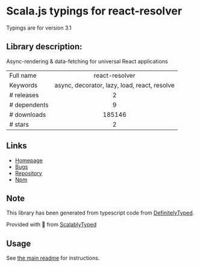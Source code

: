 
# Scala.js typings for react-resolver

Typings are for version 3.1

## Library description:
Async-rendering & data-fetching for universal React applications

|                    |                 |
| ------------------ | :-------------: |
| Full name          | react-resolver |
| Keywords           | async, decorator, lazy, load, react, resolve |
| # releases         | 2 |
| # dependents       | 9 |
| # downloads        | 185146 |
| # stars            | 2 |

## Links
- [Homepage](https://github.com/ericclemmons/react-resolver)
- [Bugs](https://github.com/ericclemmons/react-resolver/issues)
- [Repository](https://github.com/ericclemmons/react-resolver)
- [Npm](https://www.npmjs.com/package/react-resolver)
    


## Note
This library has been generated from typescript code from [DefinitelyTyped](https://definitelytyped.org).

Provided with :purple_heart: from [ScalablyTyped](https://github.com/oyvindberg/ScalablyTyped)

## Usage
See [the main readme](../../readme.md) for instructions.


